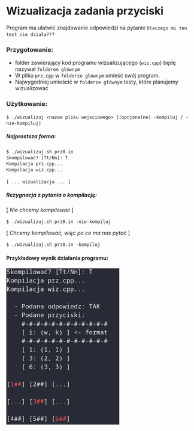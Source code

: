# Wizualizacja zadania przyciski

Program ma ułatwić znajdowanie odpowiedzi na pytanie `Dlaczego mi ten test nie działa???`

### Przygotowanie:
- folder zawierający kod programu wizualizującego (`wiz.cpp`) będę nazywał `folderem głównym`
- W pliku `prz.cpp` w `folderze głównym` umieść swój program.
- Najwygodniej umieścić w `folderze głównym` testy, które planujemy wizualizować
### Użytkowanie:
```console
$ ./wizualizuj <nazwa pliku wejsciowego> [(opcjonalne) -kompiluj / -nie-kompiluj]
```
##### Najprostsza forma:
```console
$ ./wizualizuj.sh prz0.in
Skompilować? [Tt/Nn]: T
Kompilacja prz.cpp...
Kompilacja wiz.cpp...

[ ... wizualizacja ... ]
```
#####  Rezygnacja z pytania o kompilację: 
[ *Nie chcemy kompilować*  ]
```console
$ ./wizualizuj.sh prz0.in -nie-kompiluj
```
[ *Chcemy kompilować, więc po co ma nas pytać*  ]
```console
$ ./wizualizuj.sh prz0.in -kompiluj
```
#### Przykładowy wynik działania programu:
![demo](/obrazki/wizualizacja.png)

